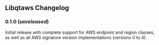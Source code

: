 ## Libqtaws Changelog

### 0.1.0 (_unreleased_)
Initial release with complete support for AWS endpoint and region classes,
as well as all AWS signature version implementations (versions 0 to 4).
